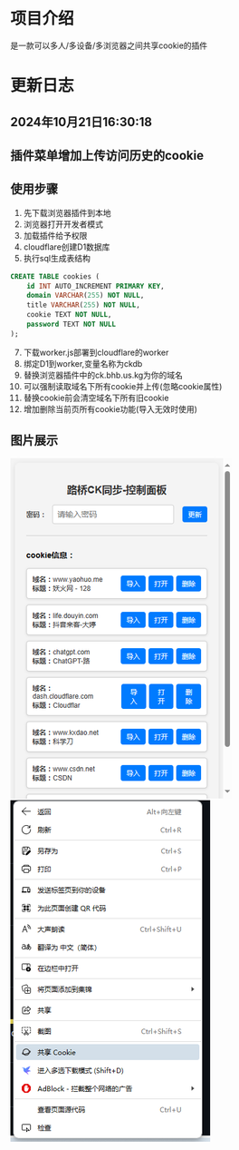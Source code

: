 


# 项目介绍

是一款可以多人/多设备/多浏览器之间共享cookie的插件  

# 更新日志
## 2024年10月21日16:30:18
## 插件菜单增加上传访问历史的cookie
## 使用步骤

1. 先下载浏览器插件到本地
2. 浏览器打开开发者模式
3. 加载插件给予权限
4. cloudflare创建D1数据库
5. 执行sql生成表结构
```sql
CREATE TABLE cookies (
    id INT AUTO_INCREMENT PRIMARY KEY,
    domain VARCHAR(255) NOT NULL,
    title VARCHAR(255) NOT NULL,
    cookie TEXT NOT NULL,
    password TEXT NOT NULL
);
```
7. 下载worker.js部署到cloudflare的worker
8. 绑定D1到worker,变量名称为ckdb
9. 替换浏览器插件中的ck.bhb.us.kg为你的域名
10. 可以强制读取域名下所有cookie并上传(忽略cookie属性)
11. 替换cookie前会清空域名下所有旧cookie
12. 增加删除当前页所有cookie功能(导入无效时使用)
## 图片展示

![第一张图片](https://github.com/BsaLee/cookie_share/blob/main/123.png)
![第二张图片](https://github.com/BsaLee/cookie_share/blob/main/456.png)
